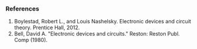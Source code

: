 ### References

1. Boylestad, Robert L., and Louis Nashelsky. Electronic devices and circuit theory.
   Prentice Hall, 2012.
2. Bell, David A. &quot;Electronic devices and circuits.&quot; Reston: Reston Publ. Comp (1980).
